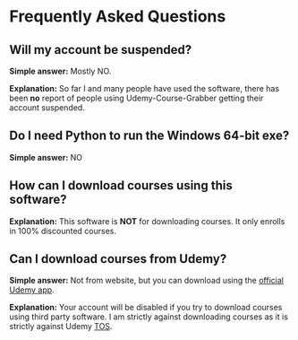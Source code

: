 # Frequently Asked Questions

## Will my account be suspended?

**Simple answer:** Mostly NO.

**Explanation:** So far I and many people have used the software, there has been **no** report of people using Udemy-Course-Grabber getting their account suspended.


## Do I need Python to run the Windows 64-bit exe?

**Simple answer:** NO

## How can I download courses using this software?

**Explanation:** This software is **NOT** for downloading courses. It only enrolls in 100% discounted courses. 

## Can I download courses from Udemy?

**Simple answer:** Not from website, but you can download using the [official Udemy app](https://www.udemy.com/mobile/).

**Explanation:** Your account will be disabled if you try to download courses using third party software.
I am strictly against downloading courses as it is strictly against Udemy [TOS](https://www.udemy.com/terms/).

